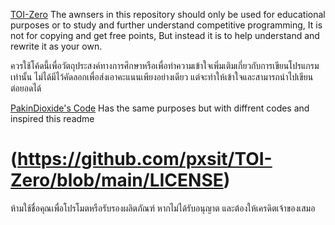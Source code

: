 [TOI-Zero](https://toi-coding.informatics.buu.ac.th/home/)
The awnsers in this repository should only be used for educational purposes or to study and further understand competitive programming, It is not for copying and get free points, But instead it is to help understand and rewrite it as your own.

ควรใช้โค้ดนี้เพื่อวัตถุประสงค์ทางการศึกษาหรือเพื่อทำความเข้าใจเพิ่มเติมเกี่ยวกับการเขียนโปรแกรมเท่านั้น ไม่ได้มีไว้คัดลอกเพื่อส่งเอาคะแนนเพียงอย่างเดียว แต่จะทำให้เข้าใจและสามารถนำไปเขียนต่อยอดได้

[PakinDioxide's Code](https://github.com/PakinDioxide/TOI-zero) Has the same purposes but with diffrent codes and inspired this readme

# (https://github.com/pxsit/TOI-Zero/blob/main/LICENSE)
ห้ามใช้ชื่อคุณเพื่อโปรโมตหรือรับรองผลิตภัณฑ์ หากไม่ได้รับอนุญาต และต้องให้เครดิตเจ้าของเสมอ
